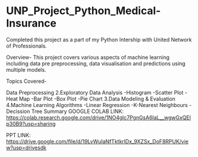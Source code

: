 # UNP_Project_Python_Medical-Insurance
Completed this project as a part of my Python Intership with United Network of Professionals.

Overview- This project covers various aspects of machine learning including data pre preprocessing, data visualisation and predictions using multiple models.

Topics Covered-

Data Preprocessing
2.Exploratory Data Analysis -Histogram -Scatter Plot -Heat Map -Bar Plot -Box Plot -Pie Chart
3.Data Modeling & Evaluation 4.Machine Learning Algorithms -Linear Regression -K-Nearest Neighbours -Decission Tree
Summary
GOOGLE COLAB LINK: https://colab.research.google.com/drive/1NO4glc7PgnGsA6laL__wgwGxQEIp30B9?usp=sharing

PPT LINK: https://drive.google.com/file/d/19LvWuIaNfTktkrIDx_9XZSx_DoF8RPUK/view?usp=drivesdk
